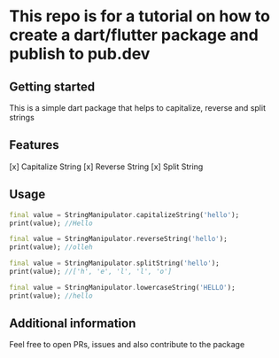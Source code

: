 <!-- 
This README describes the package. If you publish this package to pub.dev,
this README's contents appear on the landing page for your package.

For information about how to write a good package README, see the guide for
[writing package pages](https://dart.dev/guides/libraries/writing-package-pages). 

For general information about developing packages, see the Dart guide for
[creating packages](https://dart.dev/guides/libraries/create-library-packages)
and the Flutter guide for
[developing packages and plugins](https://flutter.dev/developing-packages). 
-->

# This repo is for a tutorial on how to create a dart/flutter package and publish to pub.dev

## Getting started

This is a simple dart package that helps to capitalize, reverse and split strings

## Features

 [x] Capitalize String
 [x] Reverse String
 [x] Split String

## Usage

```dart
final value = StringManipulator.capitalizeString('hello');
print(value); //Hello
```


```dart
final value = StringManipulator.reverseString('hello');
print(value); //olleh
```


```dart
final value = StringManipulator.splitString('hello');
print(value); //['h', 'e', 'l', 'l', 'o']
```

```dart
final value = StringManipulator.lowercaseString('HELLO');
print(value); //hello
```

## Additional information

Feel free to open PRs, issues and also contribute to the package
